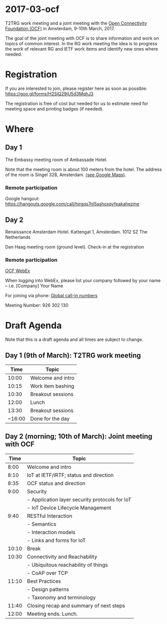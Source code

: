 # 2017-03-ocf
T2TRG work meeting and a joint meeting with the [Open Connectivity Foundation (OCF)](https://openconnectivity.org/) in Amsterdam, 9-10th March, 2017.

The goal of the joint meeting with OCF is to share information and work on topics of common interest. In the RG work meeting the idea is to progress the work of relevant RG and IETF work items and identify new ones where needed.

# Registration

If you are interested to join, please register here as soon as possible:
https://goo.gl/forms/H2SiQ29jU5d3MqhJ3

The registration is free of cost but needed for us to estimate need for meeting space and printing badges (if needed).

# Where

## Day 1

The Embassy meeting room of Ambassade Hotel.

Note that the meeting room is about 100 meters from the hotel. The address of the room is Singel 328, Amsterdam. [(see Google Maps)](https://goo.gl/maps/4wjoegcgBEs).

### Remote participation 

Google hangout: https://hangouts.google.com/call/hirgqs7nl5ashoxqyfeakahezme

## Day 2

Renaissance Amsterdam Hotel. Kattengat 1, Amsterdam. 1012 SZ The Netherlands

Dan Haag meeting room (ground level). Check-in at the registration

### Remote participation

[OCF WebEx](https://openconnectivity.webex.com/openconnectivity/j.php?MTID=md682bd2f347e273e968698e045e333f6)

When logging into WebEx, please list your company followed by your name – i.e. [Company] Your Name

For joining via phone: [Global call-in numbers](https://openconnectivity.webex.com/openconnectivity/globalcallin.php?serviceType=MC&ED=508740632&tollFree=1)

Meeting Number: 926 302 130 

# Draft Agenda

Note that this is a draft agenda and all times are subject to change.

## Day 1 (9th of March): T2TRG work meeting

| Time   | Topic             |
|--------|-------------------|
| 10:00  | Welcome and intro |
| 10:15  | Work item bashing |
| 10:30  | Breakout sessions |
| 12:00  | Lunch             |
| 13:30  | Breakout sessions |
| ~16:00 | Done for the day  |

## Day 2 (morning; 10th of March): Joint meeting with OCF

| Time   | Topic                                          |
|--------|------------------------------------------------|
| 8:00   | Welcome and intro                              |
| 8:10   | IoT at IETF/IRTF; status and direction         |
| 8:35   | OCF status and direction                       | 
| 9:00   | Security                                       |
|        | - Application layer security protocols for IoT |
|        | - IoT Device Lifecycle Management              |
| 9:40   | RESTful Interaction                            |
|        | - Semantics                                    |
|        | - Interaction models                           |
|        | - Links and forms for IoT                      |
| 10:10  | Break                                          |
| 10:30  | Connectivity and Reachability                  |
|        | - Ubiquitous reachability of things            |
|        | - CoAP over TCP                                |
| 11:10  | Best Practices                                 |
|        | - Design patterns                              |
|        | - Taxonomy and terminology                     |
| 11:40  | Closing recap and summary of next steps        |
| 12:00  | Meeting ends. Lunch.                           |

   

